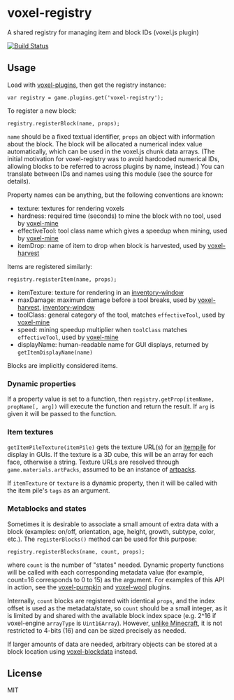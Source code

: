 # voxel-registry

A shared registry for managing item and block IDs (voxel.js plugin)

[![Build Status](https://travis-ci.org/voxel/voxel-registry.png)](https://travis-ci.org/voxel/voxel-registry)

## Usage

Load with [voxel-plugins](https://github.com/voxel/voxel-plugins), then get the registry instance:

    var registry = game.plugins.get('voxel-registry');

To register a new block:

    registry.registerBlock(name, props);

`name` should be a fixed textual identifier, `props` an object with information about the block.
The block will be allocated a numerical index value automatically, which can be used in the 
voxel.js chunk data arrays. (The initial motivation for voxel-registry was to avoid hardcoded
numerical IDs, allowing blocks to be referred to across plugins by name, instead.) You can 
translate between IDs and names using this module (see the source for details).

Property names can be anything, but the following conventions are known:

* texture: textures for rendering voxels
* hardness: required time (seconds) to mine the block with no tool, used by [voxel-mine](https://github.com/voxel/voxel-mine)
* effectiveTool: tool class name which gives a speedup when mining, used by [voxel-mine](https://github.com/voxel/voxel-mine)
* itemDrop: name of item to drop when block is harvested, used by [voxel-harvest](https://github.com/voxel/voxel-harvest)


Items are registered similarly:

    registry.registerItem(name, props);

* itemTexture: texture for rendering in an [inventory-window](https://github.com/deathcap/inventory-window)
* maxDamage: maximum damage before a tool breaks, used by [voxel-harvest](https://github.com/voxel/voxel-harvest), [inventory-window](https://github.com/deathcap/inventory-window)
* toolClass: general category of the tool, matches `effectiveTool`, used by [voxel-mine](https://github.com/voxel/voxel-mine)
* speed: mining speedup multiplier when `toolClass` matches `effectiveTool`, used by [voxel-mine](https://github.com/voxel/voxel-mine)
* displayName: human-readable name for GUI displays, returned by `getItemDisplayName(name)`

Blocks are implicitly considered items.

### Dynamic properties

If a property value is set to a function, then `registry.getProp(itemName, propName[, arg])`
will execute the function and return the result. If `arg` is given it will be passed to the function.

### Item textures

`getItemPileTexture(itemPile)` gets the texture URL(s) for an
[itempile](https://github.com/deathcap/itempile) for display in GUIs.
If the texture is a 3D cube, this will be an array for each face, otherwise a string.
Texture URLs are resolved through `game.materials.artPacks`, assumed to be an instance
of [artpacks](https://github.com/deathcap/artpacks).

If `itemTexture` or `texture` is a dynamic property, then it will
be called with the item pile's `tags` as an argument.

### Metablocks and states

Sometimes it is desirable to associate a small amount of extra data with a block
(examples: on/off, orientation, age, height, growth, subtype, color, etc.). The
`registerBlocks()` method can be used for this purpose:

    registry.registerBlocks(name, count, props);

where `count` is the number of "states" needed. Dynamic property functions
will be called with each corresponding metadata value (for example, count=16
corresponds to 0 to 15) as the argument. For examples of this API in
action, see the
[voxel-pumpkin](https://github.com/voxel/voxel-pumpkin) and
[voxel-wool](https://github.com/voxel/voxel-wool) plugins.

Internally, `count` blocks are registered with identical `props`, and
the index offset is used as the metadata/state, so `count` should be a
small integer, as it is limited by and shared with the available block index space
(e.g. 2^16 if voxel-engine `arrayType` is `Uint16Array`). However,
[unlike Minecraft](http://minecraft.gamepedia.com/Data_values#Data), it is
not restricted to 4-bits (16) and can be sized precisely as needed. 

If larger amounts of data are needed, arbitrary objects can be stored
at a block location using [voxel-blockdata](https://github.com/voxel/voxel-blockdata) instead.

## License

MIT
